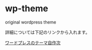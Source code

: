 # wp-theme
original wordpress theme

詳細については下記のリンクから入れます。　　

[ワードプレスのテーマ自作次](https://yasashii.net/wp2/2021/08/31/my-wptheme/)

